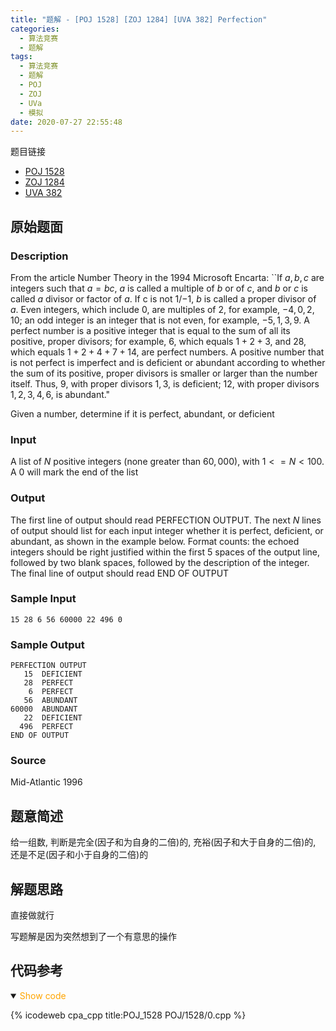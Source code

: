 ```yaml
---
title: "题解 - [POJ 1528] [ZOJ 1284] [UVA 382] Perfection"
categories:
  - 算法竞赛
  - 题解
tags:
  - 算法竞赛
  - 题解
  - POJ
  - ZOJ
  - UVa
  - 模拟
date: 2020-07-27 22:55:48
---
```


题目链接

- [POJ 1528](https://vjudge.net/problem/POJ-1528/origin)
- [ZOJ 1284](https://vjudge.net/problem/ZOJ-1284/origin)
- [UVA 382](https://vjudge.net/problem/UVA-382/origin)

<!-- more -->

## 原始题面

### Description

From the article Number Theory in the 1994 Microsoft Encarta: ``If $a, b, c$ are integers such that $a = bc$, $a$ is called a multiple of $b$ or of $c$, and $b$ or $c$ is called $a$ divisor or factor of $a$. If c is not $1$/$-1$, $b$ is called a proper divisor of $a$. Even integers, which include $0$, are multiples of $2$, for example, $-4, 0, 2, 10$; an odd integer is an integer that is not even, for example, $-5, 1, 3, 9$. A perfect number is a positive integer that is equal to the sum of all its positive, proper divisors; for example, $6$, which equals $1 + 2 + 3$, and $28$, which equals $1 + 2 + 4 + 7 + 14$, are perfect numbers. A positive number that is not perfect is imperfect and is deficient or abundant according to whether the sum of its positive, proper divisors is smaller or larger than the number itself. Thus, $9$, with proper divisors $1, 3$, is deficient; $12$, with proper divisors $1, 2, 3, 4, 6$, is abundant."

Given a number, determine if it is perfect, abundant, or deficient

### Input

A list of $N$ positive integers (none greater than $60,000$), with $1 <= N < 100$. A $0$ will mark the end of the list

### Output

The first line of output should read PERFECTION OUTPUT. The next $N$ lines of output should list for each input integer whether it is perfect, deficient, or abundant, as shown in the example below. Format counts: the echoed integers should be right justified within the first $5$ spaces of the output line, followed by two blank spaces, followed by the description of the integer. The final line of output should read END OF OUTPUT

### Sample Input

```input1
15 28 6 56 60000 22 496 0
```

### Sample Output

```output1
PERFECTION OUTPUT
   15  DEFICIENT
   28  PERFECT
    6  PERFECT
   56  ABUNDANT
60000  ABUNDANT
   22  DEFICIENT
  496  PERFECT
END OF OUTPUT
```

### Source

Mid-Atlantic 1996

## 题意简述

给一组数, 判断是完全(因子和为自身的二倍)的, 充裕(因子和大于自身的二倍)的, 还是不足(因子和小于自身的二倍)的

## 解题思路

直接做就行

写题解是因为突然想到了一个有意思的操作

## 代码参考

<details open>
<summary><font color='orange'>Show code</font></summary>

{% icodeweb cpa_cpp title:POJ_1528 POJ/1528/0.cpp %}

</details>
